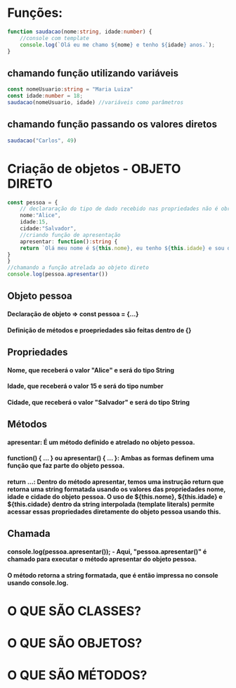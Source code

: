 # Funções:
``` typescript
function saudacao(nome:string, idade:number) {  
    //console com template   
    console.log(`Olá eu me chamo ${nome} e tenho ${idade} anos.`);  
}
```

## chamando função utilizando variáveis
``` typescript
const nomeUsuario:string = "Maria Luiza"  
const idade:number = 18;  
saudacao(nomeUsuario, idade) //variáveis como parâmetros  
```

## chamando função passando os valores diretos
```typescript
saudacao("Carlos", 49)
```
# Criação de objetos - OBJETO DIRETO
```typescript
const pessoa = {
    // declararação do tipo de dado recebido nas propriedades não é obrigatória
    nome:"Alice",
    idade:15,
    cidade:"Salvador",
    //criando função de apresentação 
    apresentar: function():string {
    return `Olá meu nome é ${this.nome}, eu tenho ${this.idade} e sou da cidade de ${this.cidade}`
}
}
//chamando a função atrelada ao objeto direto
console.log(pessoa.apresentar())
```
## Objeto pessoa
#### Declaração de objeto => const pessoa = {...}
#### Definição de métodos e proepriedades são feitas dentro de {}

## Propriedades
#### Nome, que receberá o valor "Alice" e será do tipo String
#### Idade, que receberá o valor 15 e será do tipo number
#### Cidade, que receberá o valor "Salvador" e será do tipo String

## Métodos
#### apresentar: É um método definido e atrelado no objeto pessoa.
#### function() { ... } ou apresentar() { ... }: Ambas as formas definem uma função que faz parte do objeto pessoa.
#### return ...: Dentro do método apresentar, temos uma instrução return que retorna uma string formatada usando os valores das propriedades nome, idade e cidade do objeto pessoa. O uso de ${this.nome}, ${this.idade} e ${this.cidade} dentro da string interpolada (template literals) permite acessar essas propriedades diretamente do objeto pessoa usando this.

## Chamada
#### console.log(pessoa.apresentar()); - Aqui, "pessoa.apresentar()" é chamado para executar o método apresentar do objeto pessoa.
#### O método retorna a string formatada, que é então impressa no console usando console.log.


# O QUE SÃO CLASSES?
# O QUE SÃO OBJETOS?
# O QUE SÃO MÉTODOS?